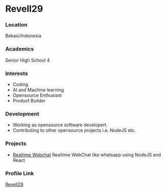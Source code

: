 # Revell29

### Location

Bekasi/Indonesia

### Academics

Senior High School 4

### Interests

- Coding
- AI and Machine learning
- Opensource Enthusiast
- Product Builder

### Development

- Working as opensource software developert.
- Contributing to other opensource projects i.e. NodeJS etc.

### Projects

- [Realtime Webchat](https://github.com/revell29/frontend-private-chat_reactJS) Realtime WebChat like whatsapp using NodeJS and React

### Profile Link

[Revell29](https://github.com/revell29)
